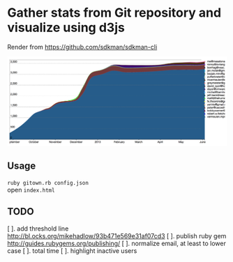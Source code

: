 # Gather stats from Git repository and visualize using d3js

Render from https://github.com/sdkman/sdkman-cli

![Demo](demo.png)

## Usage
  `ruby gitown.rb config.json`  
  open `index.html`  

## TODO
  [ ]. add threshold line http://bl.ocks.org/mikehadlow/93b471e569e31af07cd3
  [ ]. publish ruby gem http://guides.rubygems.org/publishing/
  [ ]. normalize email, at least to lower case
  [ ]. total time
  [ ]. highlight inactive users

